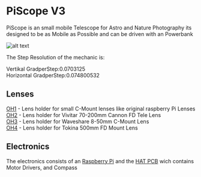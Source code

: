 # PiScope V3
PiScope is an small mobile Telescope for Astro and Nature Photography its designed to be as Mobile as Possible and can be driven with an Powerbank

![alt text](construction/teleskop.png "PiScope, Mini Telescope for different lenses")

The Step Resolution of the mechanic is:

Vertikal GradperStep:0.0703125<br>
Horizontal GradperStep:0.074800532<br>

## Lenses

[OH1](construction/OH1.md) - Lens holder for small C-Mount lenses like original raspberry Pi Lenses<br>
[OH2](construction/OH2.md) - Lens holder for Vivitar 70-200mm Cannon FD Tele Lens<br>
[OH3](construction/OH3.md) - Lens holder for Waveshare 8-50mm C-Mount Lens<br>
[OH4](construction/OH4.md) - Lens holder for Tokina 500mm FD Mount Lens<br>

## Electronics
The electronics consists of an [Raspberry Pi](https://www.raspberrypi.org/) and the [HAT PCB](electronic/HAT/README.md) wich contains Motor Drivers, and Compass